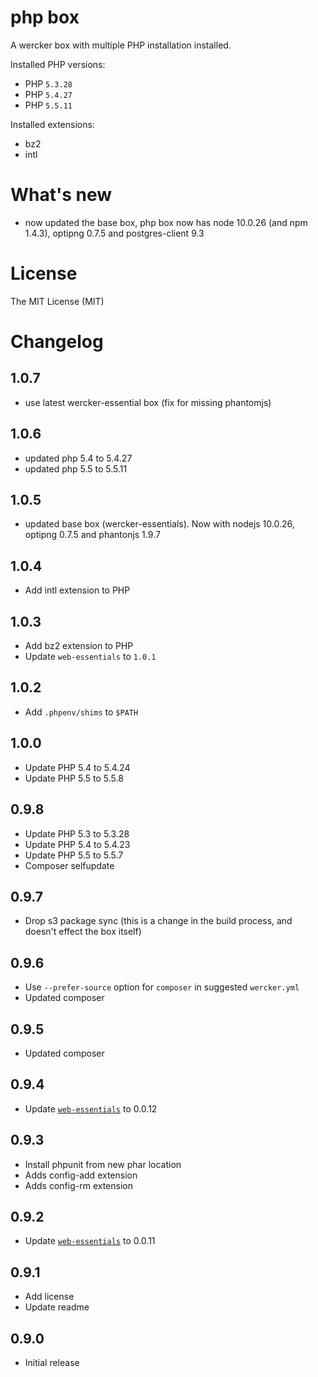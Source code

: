 # php box

A wercker box with multiple PHP installation installed.

Installed PHP versions:

- PHP `5.3.28`
- PHP `5.4.27`
- PHP `5.5.11`

Installed extensions:

- bz2
- intl

# What's new

- now updated the base box, php box now has node 10.0.26 (and npm 1.4.3), optipng 0.7.5 and postgres-client 9.3

# License

The MIT License (MIT)

# Changelog

## 1.0.7
- use latest wercker-essential box (fix for missing phantomjs)

## 1.0.6
- updated php 5.4 to 5.4.27
- updated php 5.5 to 5.5.11

## 1.0.5

- updated base box (wercker-essentials). Now with nodejs 10.0.26, optipng 0.7.5 and phantonjs 1.9.7

## 1.0.4

- Add intl extension to PHP

## 1.0.3

- Add bz2 extension to PHP
- Update `web-essentials` to `1.0.1`

## 1.0.2

- Add `.phpenv/shims` to `$PATH`

## 1.0.0

- Update PHP 5.4 to 5.4.24
- Update PHP 5.5 to 5.5.8

## 0.9.8

- Update PHP 5.3 to 5.3.28
- Update PHP 5.4 to 5.4.23
- Update PHP 5.5 to 5.5.7
- Composer selfupdate

## 0.9.7

- Drop s3 package sync (this is a change in the build process, and doesn't effect the box itself)

## 0.9.6

- Use `--prefer-source` option for `composer` in suggested `wercker.yml`
- Updated composer

## 0.9.5

- Updated composer

## 0.9.4

- Update [`web-essentials`](https://app.wercker.com/#applications/51ab0c42df8960ba45003fd9/tab/details) to 0.0.12

## 0.9.3

- Install phpunit from new phar location
- Adds config-add extension
- Adds config-rm extension

## 0.9.2

- Update [`web-essentials`](https://app.wercker.com/#applications/51ab0c42df8960ba45003fd9/tab/details) to 0.0.11

## 0.9.1

- Add license
- Update readme

## 0.9.0

- Initial release

